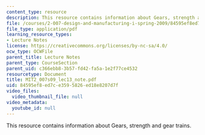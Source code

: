 ```yaml
---
content_type: resource
description: This resource contains information about Gears, strength and gear trains.
file: /courses/2-007-design-and-manufacturing-i-spring-2009/84595ef8ed7ce3595826ed18e8207d7f_MIT2_007s09_lec13_note.pdf
file_type: application/pdf
learning_resource_types:
- Lecture Notes
license: https://creativecommons.org/licenses/by-nc-sa/4.0/
ocw_type: OCWFile
parent_title: Lecture Notes
parent_type: CourseSection
parent_uid: c366ebb8-3b57-fd42-fa5a-1e2f77ce4532
resourcetype: Document
title: MIT2_007s09_lec13_note.pdf
uid: 84595ef8-ed7c-e359-5826-ed18e8207d7f
video_files:
  video_thumbnail_file: null
video_metadata:
  youtube_id: null
---
```

This resource contains information about Gears, strength and gear trains.